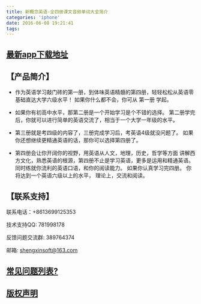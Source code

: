 ```yaml
---
title: 新概念英语-全四册课文音频单词大全简介
categories: 'iphone'
date: 2016-06-08 19:21:41
tags:
---
```


## [最新app下载地址](http://itunes.apple.com/cn/app/id1107498029?mt=8)

## 【产品简介】
* 作为英语学习敲门砖的第一册，到体味英语精髓的第四册，轻轻松松从英语零基础直达大学六级水平！
如果你什么都不会，你可从 第一册 学起。

* 如果你有初高中水平，那第二册是一个开始学习是个不错的选择。 
第二册学完后，你就可以进行简单的英语交流了，相当于一个大学一年级的水平。 

* 第三册就是考四级的内容了，三册完成学习后，考英语4级就没问题了。 
如果你还想继续更精通英语的话，那你可以选择第四册了。 

* 第四册会让你开阔你的视野，用英语从人文，地理，历史，哲学等方面 
讲解西方文化，熟悉英语的根源，第四册不止是学习英语，更多是运用和精通英语。同时练就你流利的英语口语，和你的阅读能力。 如果你认真学习完四册。 你将达到一个英语六级以上的水平， 理论上，交流和阅读。

<!-- more -->

## 【联系支持】
联系电话：+8613699125353

技术支持QQ: 781998178

反馈问题交流群: 389764374

邮箱: shengxinsoft@163.com


## [常见问题列表?](https://xiaomiyang.github.io/shengxinhelp.html)

## [版权声明](https://xiaomiyang.github.io/SXStatement.txt)